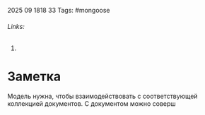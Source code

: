 2025 09 1818 33
Tags: #mongoose 
###### Links: 
1) 
# Заметка
Модель нужна, чтобы взаимодействовать с соответствующей коллекцией документов. С документом можно соверш